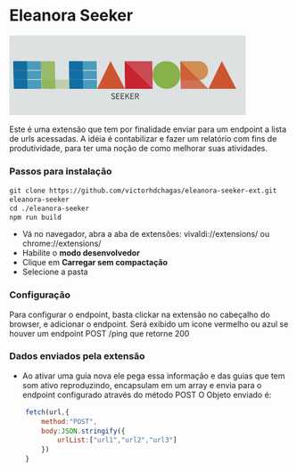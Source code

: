 # Eleanora Seeker

![Texto](./src/assets/Eleanora-seeker-logo.png)


Este é uma extensão que tem por finalidade enviar para um endpoint a lista de urls acessadas.
A idéia é contabilizar e fazer um relatório com fins de produtividade, para ter uma noção de como melhorar suas atividades.

### Passos para instalação
    git clone https://github.com/victorhdchagas/eleanora-seeker-ext.git eleanora-seeker
    cd ./eleanora-seeker
    npm run build
- Vá no navegador, abra a aba de extensões: vivaldi://extensions/ ou chrome://extensions/
- Habilite o **modo desenvolvedor**
- Clique em **Carregar sem compactação**
- Selecione a pasta


### Configuração
Para configurar o endpoint, basta clickar na extensão no cabeçalho do browser, e adicionar o endpoint.
Será exibido um icone vermelho ou azul se houver um endpoint POST /ping que retorne 200

### Dados enviados pela extensão
- Ao ativar uma guia nova ele pega essa informação e das guias que tem som ativo reproduzindo, encapsulam em um array e envia para o endpoint configurado através do método POST
O Objeto enviado é:
```javascript
    fetch(url,{
        method:"POST",
        body:JSON.stringify({
            urlList:["url1","url2","url3"]
        })
    }
```